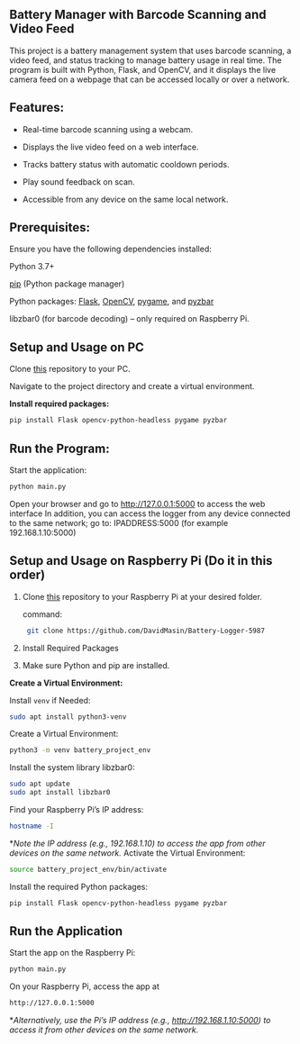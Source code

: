 ## **Battery Manager with Barcode Scanning and Video Feed**

This project is a battery management system that uses barcode scanning, a video feed, and status tracking to manage battery usage in real time. The program is built with Python, Flask, and OpenCV, and it displays the live camera feed on a webpage that can be accessed locally or over a network.

## Features:

* Real-time barcode scanning using a webcam.

* Displays the live video feed on a web interface.

* Tracks battery status with automatic cooldown periods.

* Play sound feedback on scan.
                
* Accessible from any device on the same local network.

## Prerequisites:

Ensure you have the following dependencies installed:

Python 3.7+

[pip](https://pip.pypa.io/en/stable/) (Python package manager)

Python packages: [Flask](https://flask.palletsprojects.com/en/stable/), [OpenCV](https://pypi.org/project/opencv-python/), [pygame](https://pypi.org/project/pygame/), and [pyzbar](https://pypi.org/project/pyzbar/)

libzbar0 (for barcode decoding) – only required on Raspberry Pi.

## Setup and Usage on PC

Clone [this](https://github.com/DavidMasin/Battery-Logger-5987) repository to your PC.

Navigate to the project directory and create a virtual environment.

**Install required packages:**

```bash
pip install Flask opencv-python-headless pygame pyzbar
```

## Run the Program:

Start the application:
```bash
python main.py
```

Open your browser and go to http://127.0.0.1:5000 to access the web interface
In addition, you can access the logger from any device connected to the same network; go to: IPADDRESS:5000 (for example 192.168.1.10:5000)

## Setup and Usage on Raspberry Pi (Do it in this order)
1. Clone [this](https://github.com/DavidMasin/Battery-Logger-5987) repository to your Raspberry Pi at your desired folder.
   
   command:
   ```bash
    git clone https://github.com/DavidMasin/Battery-Logger-5987
   ```

3. Install Required Packages

4. Make sure Python and pip are installed.

**Create a Virtual Environment:**

Install ```venv``` if Needed:
```bash
sudo apt install python3-venv
```
Create a Virtual Environment:

```bash
python3 -m venv battery_project_env
```
Install the system library libzbar0:
```bash
sudo apt update
sudo apt install libzbar0
```
Find your Raspberry Pi’s IP address:
```bash
hostname -I
```
**Note the IP address (e.g., 192.168.1.10) to access the app from other devices on the same network.*
Activate the Virtual Environment:
```bash
source battery_project_env/bin/activate
```

Install the required Python packages:
```bash
pip install Flask opencv-python-headless pygame pyzbar
```



## Run the Application
Start the app on the Raspberry Pi:

```bash
python main.py
```
On your Raspberry Pi, access the app at 
```bash
http://127.0.0.1:5000 
```
**Alternatively, use the Pi’s IP address (e.g., http://192.168.1.10:5000) to access it from other devices on the same network.*
